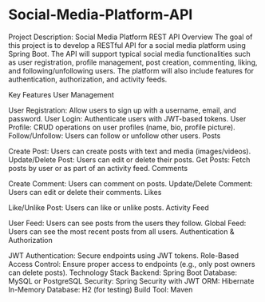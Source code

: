 # Social-Media-Platform-API
Project Description: Social Media Platform REST API
Overview
The goal of this project is to develop a RESTful API for a social media platform using Spring Boot. The API will support typical social media functionalities such as user registration, profile management, post creation, commenting, liking, and following/unfollowing users. The platform will also include features for authentication, authorization, and activity feeds.

Key Features
User Management

User Registration: Allow users to sign up with a username, email, and password.
User Login: Authenticate users with JWT-based tokens.
User Profile: CRUD operations on user profiles (name, bio, profile picture).
Follow/Unfollow: Users can follow or unfollow other users.
Posts

Create Post: Users can create posts with text and media (images/videos).
Update/Delete Post: Users can edit or delete their posts.
Get Posts: Fetch posts by user or as part of an activity feed.
Comments

Create Comment: Users can comment on posts.
Update/Delete Comment: Users can edit or delete their comments.
Likes

Like/Unlike Post: Users can like or unlike posts.
Activity Feed

User Feed: Users can see posts from the users they follow.
Global Feed: Users can see the most recent posts from all users.
Authentication & Authorization

JWT Authentication: Secure endpoints using JWT tokens.
Role-Based Access Control: Ensure proper access to endpoints (e.g., only post owners can delete posts).
Technology Stack
Backend: Spring Boot
Database: MySQL or PostgreSQL
Security: Spring Security with JWT
ORM: Hibernate
In-Memory Database: H2 (for testing)
Build Tool: Maven
